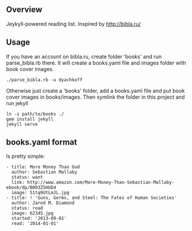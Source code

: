 Overview
--------
Jeykyll-powered reading list. Inspired by http://bibla.ru/

Usage
-----
If you have an account on bibla.ru, create folder 'books' and run parse_bibla.rb there. It will create a books.yaml file and images folder with book cover images.
```
./parse_bibla.rb -u dyachkoff
```
Otherwise just create a 'books' folder, add a books.yaml file and put book cover images in books/images. Then symlink the folder in this project and run jekyll
```
ln -s path/to/books ./
gem install jekyll
jekyll serve
```

books.yaml format
-----------------
Is pretty simple:
```
- title: More Money Than God
  author: Sebastian Mallaby
  status: want
  link: http://www.amazon.com/More-Money-Than-Sebastian-Mallaby-ebook/dp/B003ZSHUD4
  image: 51tq9UtLmJL.jpg
- title: ! 'Guns, Germs, and Steel: The Fates of Human Societies'
  author: Jared M. Diamond
  status: read
  image: 62345.jpg
  started: '2013-09-01'
  read: '2014-01-01'
```

